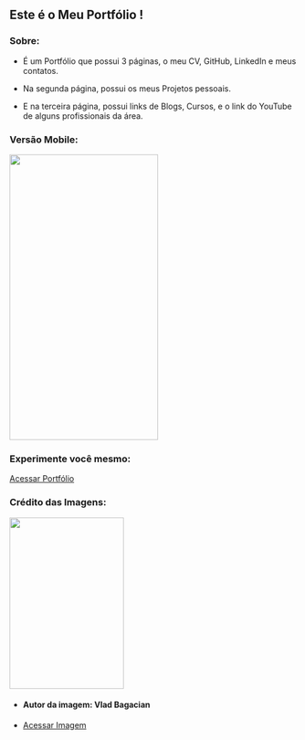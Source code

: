 ## Este é o Meu Portfólio !

### Sobre:

* É um Portfólio que possui 3 páginas, o meu CV, GitHub, LinkedIn e meus contatos.

* Na segunda página, possui os meus Projetos pessoais.

* E na terceira página, possui links de Blogs, Cursos, e o link do YouTube de alguns profissionais da área.

### Versão Mobile:

<img src="imagens/portfolio.gif" height="500px" width="260px" />

### Experimente você mesmo:

[Acessar Portfólio](https://joao3872.github.io/Meu-Portfolio/)

### Crédito das Imagens:

<img src="imagens/imagem_fundo.png" height="300px" width="200px" />

* #### Autor da imagem: Vlad Bagacian

* <a href="https://www.pexels.com/pt-br/foto/oculos-de-sol-pretos-em-superficie-de-madeira-marrom-1028442/" target="_blank">Acessar Imagem</a>

